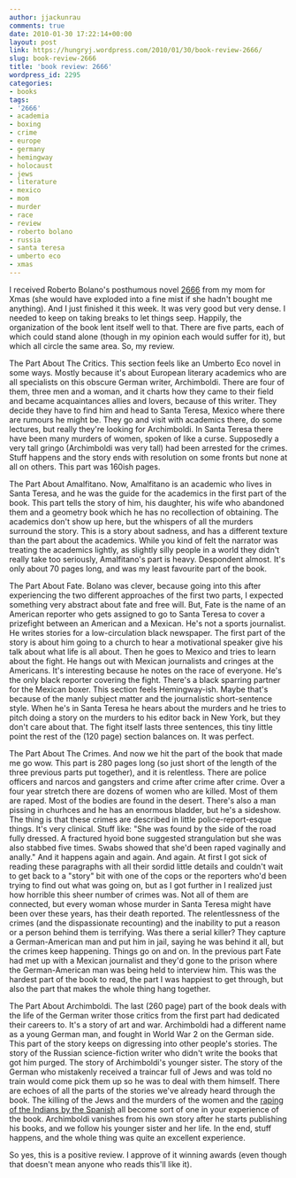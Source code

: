 ```yaml
---
author: jjackunrau
comments: true
date: 2010-01-30 17:22:14+00:00
layout: post
link: https://hungryj.wordpress.com/2010/01/30/book-review-2666/
slug: book-review-2666
title: 'book review: 2666'
wordpress_id: 2295
categories:
- books
tags:
- '2666'
- academia
- boxing
- crime
- europe
- germany
- hemingway
- holocaust
- jews
- literature
- mexico
- mom
- murder
- race
- review
- roberto bolano
- russia
- santa teresa
- umberto eco
- xmas
---
```


I received Roberto Bolano's posthumous novel [2666](http://www.librarything.com/work/996213/54457319) from my mom for Xmas (she would have exploded into a fine mist if she hadn't bought me anything). And I just finished it this week. It was very good but very dense. I needed to keep on taking breaks to let things seep. Happily, the organization of the book lent itself well to that. There are five parts, each of which could stand alone (though in my opinion each would suffer for it), but which all circle the same area. So, my review.

The Part About The Critics. This section feels like an Umberto Eco novel in some ways. Mostly because it's about European literary academics who are all specialists on this obscure German writer, Archimboldi. There are four of them, three men and a woman, and it charts how they came to their field and became acquaintances allies and lovers, because of this writer. They decide they have to find him and head to Santa Teresa, Mexico where there are rumours he might be. They go and visit with academics there, do some lectures, but really they're looking for Archimboldi. In Santa Teresa there have been many murders of women, spoken of like a curse. Supposedly a very tall gringo (Archimboldi was very tall) had been arrested for the crimes. Stuff happens and the story ends with resolution on some fronts but none at all on others. This part was 160ish pages.

The Part About Amalfitano. Now, Amalfitano is an academic who lives in Santa Teresa, and he was the guide for the academics in the first part of the book. This part tells the story of him, his daughter, his wife who abandoned them and a geometry book which he has no recollection of obtaining. The academics don't show up here, but the whispers of all the murders surround the story. This is a story about sadness, and has a different texture than the part about the academics. While you kind of felt the narrator was treating the academics lightly, as slightly silly people in a world they didn't really take too seriously, Amalfitano's part is heavy. Despondent almost. It's only about 70 pages long, and was my least favourite part of the book.

The Part About Fate. Bolano was clever, because going into this after experiencing the two different approaches of the first two parts, I expected something very abstract about fate and free will. But, Fate is the name of an American reporter who gets assigned to go to Santa Teresa to cover a prizefight between an American and a Mexican. He's not a sports journalist. He writes stories for a low-circulation black newspaper. The first part of the story is about him going to a church to hear a motivational speaker give his talk about what life is all about. Then he goes to Mexico and tries to learn about the fight. He hangs out with Mexican journalists and cringes at the Americans. It's interesting because he notes on the race of everyone. He's the only black reporter covering the fight. There's a black sparring partner for the Mexican boxer. This section feels Hemingway-ish. Maybe that's because of the manly subject matter and the journalistic short-sentence style. When he's in Santa Teresa he hears about the murders and he tries to pitch doing a story on the murders to his editor back in New York, but they don't care about that. The fight itself lasts three sentences, this tiny little point the rest of the (120 page) section balances on. It was perfect.

The Part About The Crimes. And now we hit the part of the book that made me go wow. This part is 280 pages long (so just short of the length of the three previous parts put together), and it is relentless. There are police officers and narcos and gangsters and crime after crime after crime. Over a four year stretch there are dozens of women who are killed. Most of them are raped. Most of the bodies are found in the desert. There's also a man pissing in churhces and he has an enormous bladder, but he's a sideshow. The thing is that these crimes are described in little police-report-esque things. It's very clinical. Stuff like: "She was found by the side of the road fully dressed. A fractured hyoid bone suggested strangulation but she was also stabbed five times. Swabs showed that she'd been raped vaginally and anally." And it happens again and again. And again. At first I got sick of reading these paragraphs with all their sordid little details and couldn't wait to get back to a "story" bit with one of the cops or the reporters who'd been trying to find out what was going on, but as I got further in I realized just how horrible this sheer number of crimes was. Not all of them are connected, but every woman whose murder in Santa Teresa might have been over these years, has their death reported. The relentlessness of the crimes (and the dispassionate recounting) and the inability to put a reason or a person behind them is terrifying. Was there a serial killer? They capture a German-American man and put him in jail, saying he was behind it all, but the crimes keep happening. Things go on and on. In the previous part Fate had met up with a Mexican journalist and they'd gone to the prison where the German-American man was being held to interview him. This was the hardest part of the book to read, the part I was happiest to get through, but also the part that makes the whole thing hang together.

The Part About Archimboldi. The last (260 page) part of the book deals with the life of the German writer those critics from the first part had dedicated their careers to. It's a story of art and war. Archimboldi had a different name as a young German man, and fought in World War 2 on the German side. This part of the story keeps on digressing into other people's stories. The story of the Russian science-fiction writer who didn't write the books that got him purged. The story of Archimboldi's younger sister. The story of the German who mistakenly received a traincar full of Jews and was told no train would come pick them up so he was to deal with them himself. There are echoes of all the parts of the stories we've already heard through the book. The killing of the Jews and the murders of the women and the [raping of the Indians by the Spanish](http://thedubiousmonk.net/2010/01/10/alternative-moral-strategies/) all become sort of one in your experience of the book. Archimboldi vanishes from his own story after he starts publishing his books, and we follow his younger sister and her life. In the end, stuff happens, and the whole thing was quite an excellent experience.

So yes, this is a positive review. I approve of it winning awards (even though that doesn't mean anyone who reads this'll like it).
